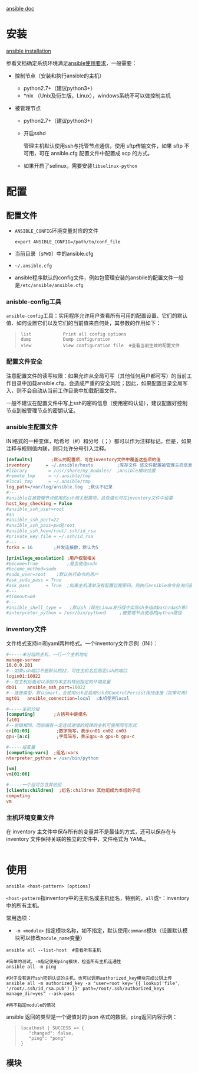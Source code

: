 [ansible doc](https://docs.ansible.com)

# 安装

[ansible installation](https://docs.ansible.com/ansible/latest/installation_guide/intro_installation.html)

参看文档确定系统环境满足[ansible使用要求](https://docs.ansible.com/ansible/latest/installation_guide/intro_installation.html#prerequisites)，一般需要：

- 控制节点（安装和执行ansible的主机）

  - python2.7+（建议python3+）
  - *nix （Unix及衍生版，Linux），windows系统不可以做控制主机

- 被管理节点

  - python2.7+（建议python3+）

  - 开启sshd

    管理主机默认使用ssh与托管节点通信，使用 sftp传输文件，如果 sftp 不可用，可在 ansible.cfg 配置文件中配置成 scp 的方式。

  - 如果开启了selinux，需要安装`libselinux-python`

# 配置

## 配置文件

* `ANSIBLE_CONFIG`环境变量对应的文件

  ```shell
  export ANSIBLE_CONFIG=/path/to/conf_file
  ```

* 当前目录（`$PWD`）中的ansible.cfg

* `~/.ansible.cfg`

* ansible程序默认的config文件，例如包管理安装的ansbile的配置文件一般是`/etc/ansible/ansible.cfg`



### anisble-config工具

`ansible-config`工具：实用程序允许用户查看所有可用的配置设置、它们的默认值、如何设置它们以及它们的当前值来自何处，其参数的作用如下：

> ```shell
> list            Print all config options
> dump            Dump configuration
> view            View configuration file  #查看当前生效的配置文件
> ```



### 配置文件安全

注意配置文件的读写权限：如果允许从全局可写（其他任何用户都可写）的当前工作目录中加载ansible.cfg，会造成严重的安全风险；因此，如果配置目录全局写入，则不会自动从当前工作目录中加载配置文件。

一般不建议在配置文件中写上ssh的密码信息（使用密码认证），建议配置好控制节点到被管理节点的密钥认证。



### ansible主配置文件

INI格式的一种变体，哈希号（#）和分号（；）都可以作为注释标记。但是，如果注释与规则值内联，则只允许分号引入注释。

```ini
[defaults]       ;默认的配置项，可在inventory文件中覆盖这些项的值
inventory      = ~/.ansible/hosts         ;库存文件 该文件配置被管理主机信息
#library        = /usr/share/my_modules/  ;Ansible模块位置
#remote_tmp     = ~/.ansible/tmp
#local_tmp      = ~/.ansible/tmp
log_path=/var/log/ansible.log  ;默认不记录
#---
#ansible在被管理节点使用的ssh相关配置项，这些值也可在inventory文件中设置
host_key_checking = False
#ansible_ssh_user=root
#an
#ansible_ssh_port=22
#ansible_ssh_pass=pwd@root
#ansible_ssh_key=/root/.ssh/id_rsa
#private_key_file = ~/.ssh/id_rsa
#---
forks = 16        ;并发连接数，默认为5

[privilege_escalation] ;用户权限相关
#become=True           ;是否使用sudo
#become_method=sudo 
#sudo_user=root    ;默认执行命令的用户
#ask_sudo_pass = True
#ask_pass      = True  ;如果主机清单没有配置远程密码，则执行ansible命令会询问密码
#---
#timeout=60
#---
#ansible_shell_type =   ;默认sh（现在Linux发行版中实际sh多指向bash/dash等）
#interpreter_python = /usr/bin/python3     ;被管理节点使用的python路径
```



### inventory文件

文件格式支持ini和yaml两种格式。一个inventory文件示例（INI）：

```ini
#-----未分组的主机，一行一个主机地址
manage-server
10.0.0.201
#--如果ssh端口不是默认的22，可在主机名后指定ssh的端口
login01:10022
#--在主机后面可以添加为本主机特别指定的环境变量
db01    ansible_ssh_port=10022
#--连接类型，默认smart，会使用ssh且启用ssh的ControlPersist保持连接（如果可用）
mgt01   ansible_connection=local  ;本机使用local

#-----主机分组
[computing]       ;方括号中是组名
fat01
#--前缀相同，而后缀有一定连续递增的规律的主机可使用简写形式
cn[01:03]          ;数字简写，表示cn01 cn02 cn03
gpu-[a:c]          ;字母简写，表示gpu-a gpu-b gpu-c

#-----组变量
[computing:vars]  ;组名:vars
nterpreter_python = /usr/bin/python

[vm]
vm[01:06]

#-----一个组可包含其他组
[clients:children]  ;组名:children 其他组成为本组的子组
computing
vm

```



### 主机环境变量文件

在 inventory 主文件中保存所有的变量并不是最佳的方式，还可以保存在与 inventory 文件保持关联的独立的文件中，文件格式为 YAML。

```yaml
```



# 使用

```shell
ansible <host-pattern> [options]
```

`<host-pattern`指inventory中的主机名或主机组名，特别的，`all`或`*`：inventory中的所有主机。



常用选项：

- `-m <module>`  指定模块名称，如不指定，默认使用`command`模块（设置默认模块可以修改`module_name`变量）



```shell
ansible all --list-host  #查看所有主机

#简单的测试，-m指定使用ping模块，检查所有主机连通性
ansible all -m ping

#对于没有进行ssh密钥认证的主机，也可以调用authorized_key模块完成公钥上传
ansible all -m authorized_key -a "user=root key='{{ lookup('file', '/root/.ssh/id_rsa.pub') }}' path=/root/.ssh/authorized_keys manage_dir=yes" --ask-pass

#再不指定module的情况
```

ansible 返回的类型是一个键值对的 json 格式的数据，`ping`返回内容示例：

>```shell
>localhost | SUCCESS => {
>    "changed": false,
>    "ping": "pong"
>}
>```



## 模块

